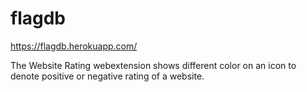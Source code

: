 # flagdb
https://flagdb.herokuapp.com/

The Website Rating webextension shows different color on an icon to denote positive or negative rating of a website.

